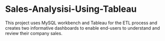 # Sales-Analysisi-Using-Tableau
This project uses MySQL workbench and Tableau for the ETL process and creates two informative dashboards to enable end-users to understand and review their company sales.
